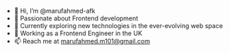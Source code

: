 - 👋 Hi, I’m @marufahmed-afk
- 👀 Passionate about Frontend development
- 🌱 Currently exploring new technologies in the ever-evolving web space
- 💼 Working as a Frontend Engineer in the UK
- 📫 Reach me at marufahmed.m101@gmail.com
<!---
marufahmed-afk/marufahmed-afk is a ✨ special ✨ repository because its `README.md` (this file) appears on your GitHub profile.
You can click the Preview link to take a look at your changes.
--->
